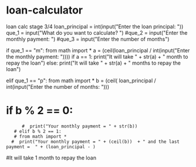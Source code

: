 # loan-calculator
loan calc stage 3/4
loan_principal = int(input("Enter the loan principal: "))
que_1 = input("What do you want to calculate? ")
#que_2 = input("Enter the monthly payment: ")
#que_3 = input("Enter the number of months")

if que_1 == "m":
    from math import *
    a = (ceil(loan_principal / int(input("Enter the monthly payment: "))))
    if a == 1:
        print("It will take " + str(a) + " month to repay the loan")
    else:
        print("It will take " + str(a) + " months to repay the loan")

elif que_1 == "p":
    from math import *
    b = (ceil( loan_principal / int(input("Enter the number of months: ")))
 #        if b % 2 == 0:
          #  print("Your monthly payment = " + str(b))
       # elif b % 2 == 1:
       # from math import *
      #  print("Your monthly payment = " + (ceil(b))  + " and the last payment =  " + (loan_principal - )
#It will take 1 month to repay the loan
